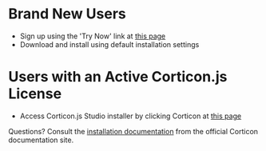 # Brand New Users

*   Sign up using the 'Try Now' link at [this page](https://www.progress.com/corticon-js)
*   Download and install using default installation settings

# Users with an Active Corticon.js License

*   Access Corticon.js Studio installer by clicking Corticon at [this page](https://www.progress.com/support/download-center)

Questions? Consult the [installation documentation](https://docs.progress.com/bundle/corticon-js-introduction/page/Install-Corticon.js-Studio.html) from the official Corticon documentation site.